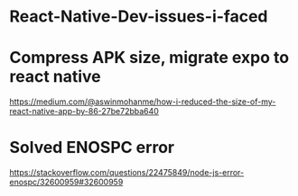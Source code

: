 # React-Native-Dev-issues-i-faced

# Compress APK size, migrate expo to react native

https://medium.com/@aswinmohanme/how-i-reduced-the-size-of-my-react-native-app-by-86-27be72bba640

# Solved ENOSPC error
https://stackoverflow.com/questions/22475849/node-js-error-enospc/32600959#32600959
